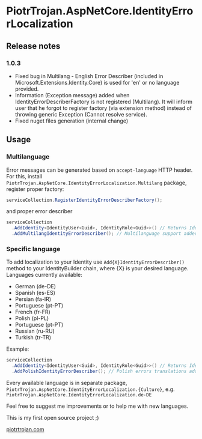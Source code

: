 
# PiotrTrojan.AspNetCore.IdentityErrorLocalization

## Release notes

### 1.0.3

* Fixed bug in Multilang - English Error Describer (included in Microsoft.Extensions.Identity.Core) is used for 'en' or no language provided.
* Information (Exception message) added when IdentityErrorDescriberFactory is not registered (Multilang).
  It will inform user that he forgot to register factory (via extension method) instead of throwing generic Exception (Cannot resolve service).
* Fixed nuget files generation (internal change)

## Usage

### Multilanguage

Error messages can be generated based on `accept-language` HTTP header.
For this, install `PiotrTrojan.AspNetCore.IdentityErrorLocalization.Multilang` package, register proper factory:

```cs
serviceCollection.RegisterIdentityErrorDescriberFactory();
```

and proper error describer

```cs
serviceCollection
  .AddIdentity<IdentityUser<Guid>, IdentityRole<Guid>>() // Returns IdentityBuilder, Generics just as an example.
  .AddMultilangIdentityErrorDescriber(); // Multilanguage support added.
```

### Specific language

To add localization to your Identity use `Add{X}IdentityErrorDescriber()` method to your IdentityBuilder chain, where {X} is your desired language.
Languages currently available:

* German (de-DE)
* Spanish (es-ES)
* Persian (fa-IR)
* Portuguese (pt-PT)
* French (fr-FR)
* Polish (pl-PL)
* Portuguese (pt-PT)
* Russian (ru-RU)
* Turkish (tr-TR)

Example:

```cs
serviceCollection
  .AddIdentity<IdentityUser<Guid>, IdentityRole<Guid>>() // Returns IdentityBuilder
  .AddPolishIdentityErrorDescriber(); // Polish errors translations added
```

Every available language is in separate package, `PiotrTrojan.AspNetCore.IdentityErrorLocalization.{Culture}`, e.g. `PiotrTrojan.AspNetCore.IdentityErrorLocalization.de-DE`

Feel free to suggest me improvements or to help me with new languages.

This is my first open source project ;)

[piotrtrojan.com](https://piotrtrojan.com)
